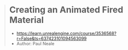 > # Creating an Animated Fired Material
> * https://learn.unrealengine.com/course/3536568?r=False&ts=637423101094563099
> * Author: Paul Neale

## 

